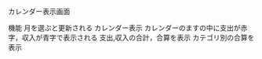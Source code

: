 カレンダー表示画面

機能
  月を選ぶと更新される
  カレンダー表示
    カレンダーのますの中に支出が赤字，収入が青字で表示される
  支出,収入の合計，合算を表示
  カテゴリ別の合算を表示